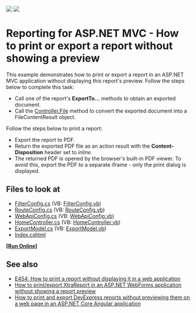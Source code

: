 <!-- default badges list -->
[![](https://img.shields.io/badge/Open_in_DevExpress_Support_Center-FF7200?style=flat-square&logo=DevExpress&logoColor=white)](https://supportcenter.devexpress.com/ticket/details/T569785)
[![](https://img.shields.io/badge/📖_How_to_use_DevExpress_Examples-e9f6fc?style=flat-square)](https://docs.devexpress.com/GeneralInformation/403183)
<!-- default badges end -->

# Reporting for ASP.NET MVC - How to print or export a report without showing a preview

This example demonstrates how to print or export a report in an ASP.NET MVC application without displaying this report's preview. Follow the steps below to complete this task:

* Call one of the report's **ExportTo...** methods to obtain an exported document.
* Call the [Controller.File](https://docs.microsoft.com/en-us/dotnet/api/system.web.mvc.controller.file?view=aspnet-mvc-5.2) method to convert the exported document into a FileContentResult object.

Follow the steps below to print a report:

* Export the report to PDF.
* Return the exported PDF file as an action result with the **Content-Disposition** header set to *inline*.
* The returned PDF is opened by the browser's built-in PDF viewer. To avoid this, export the PDF to a separate iframe - only the print dialog is displayed.

<!-- default file list -->
## Files to look at

* [FilterConfig.cs](./CS/T569785/App_Start/FilterConfig.cs) (VB: [FilterConfig.vb](./VB/T569785/App_Start/FilterConfig.vb))
* [RouteConfig.cs](./CS/T569785/App_Start/RouteConfig.cs) (VB: [RouteConfig.vb](./VB/T569785/App_Start/RouteConfig.vb))
* [WebApiConfig.cs](./CS/T569785/App_Start/WebApiConfig.cs) (VB: [WebApiConfig.vb](./VB/T569785/App_Start/WebApiConfig.vb))
* [HomeController.cs](./CS/T569785/Controllers/HomeController.cs) (VB: [HomeController.vb](./VB/T569785/Controllers/HomeController.vb))
* [ExportModel.cs](./CS/T569785/Models/ExportModel.cs) (VB: [ExportModel.vb](./VB/T569785/Models/ExportModel.vb))
* [Index.cshtml](./CS/T569785/Views/Home/Index.cshtml)
<!-- default file list end -->

<!-- run online -->
**[[Run Online]](https://codecentral.devexpress.com/128596574/)**
<!-- run online end -->

## See also

* [E454: How to print a report without displaying it in a web application](https://www.devexpress.com/Support/Center/p/E454)
* [How to print/export XtraReport in an ASP.NET WebForms application without showing a report preview](https://www.devexpress.com/Support/Center/p/T227361)
* [How to print and export DevExpress reports without previewing them on a web page in an ASP.NET Core Angular application](https://github.com/DevExpress-Examples/Reporting-Angular-Print-Without-Preview)


